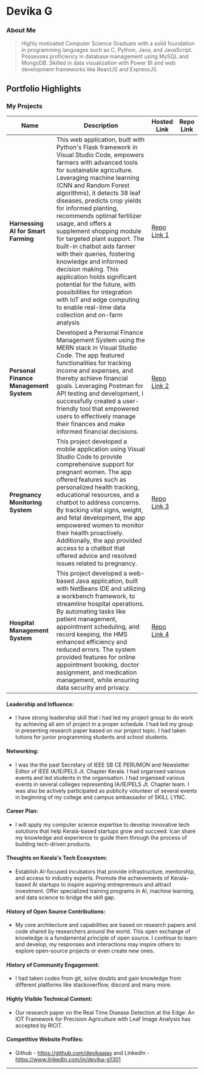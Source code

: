 # Devika G

### About Me

>Highly motivated Computer Science Graduate with a solid foundation in programming languages such as C, Python, Java, and JavaScript. Possesses proficiency in database management using MySQL and MongoDB. Skilled in data visualization with Power BI and web development frameworks like ReactJS and ExpressJS.


## Portfolio Highlights

### My Projects

| Name                | Description                                                               | Hosted Link                              | Repo Link                                                      |
|---------------------|---------------------------------------------------------------------------|------------------------------------------|----------------------------------------------------------------|
| **Harnessing AI for Smart Farming**  | This web application, built with Python's Flask framework in Visual Studio Code, empowers farmers with advanced tools for sustainable agriculture. Leveraging machine learning (CNN and Random Forest algorithms), it detects 38 leaf diseases, predicts crop yields for informed planting, recommends optimal fertilizer usage, and offers a supplement shopping module for targeted plant support. The built-in chatbot aids farmer with their queries, fostering knowledge and informed decision making. This application holds significant potential for the future, with possibilities for integration with IoT and edge computing to enable real-time data collection and on-farm analysis                                           | [Repo Link 1](https://github.com/username/project1)             |
| **Personal Finance Management System**  | Developed a Personal Finance Management System using the MERN stack in Visual Studio Code. The app featured functionalities for tracking income and expenses, and thereby achieve financial goals. Leveraging Postman for API testing and development, I successfully created a user-friendly tool that empowered users to effectively manage their finances and make informed financial decisions.                                                | [Repo Link 2](https://github.com/devikaajay/Personal-Finance-Management)          |
| **Pregnancy Monitoring System**  | This project developed a mobile application using Visual Studio Code to provide comprehensive support for pregnant women. The app offered features such as personalized health tracking, educational resources, and a chatbot to address concerns. By tracking vital signs, weight, and fetal development, the app empowered women to monitor their health proactively. Additionally, the app provided access to a chatbot that offered advice and resolved issues related to pregnancy.                                            | [Repo Link 3](https://github.com/username/project3)             |
| **Hospital Management System**  | This project developed a web-based Java application, built with NetBeans IDE and utilizing a workbench framework, to streamline hospital operations. By automating tasks like patient management, appointment scheduling, and record keeping, the HMS enhanced efficiency and reduced errors. The system provided features for online appointment booking, doctor assignment, and medication management, while ensuring data security and privacy.                                  | [Repo Link 4](https://github.com/username/project4)   |

#### Leadership and Influence:

- I have strong leadership skill that i had led my project group to do work by achieving all aim  of project in a proper schedule. I had led my group in presenting research paper based on our project topic. I had taken tutions for junior programming students and school students.

#### Networking:

- I was the the past Secretary of IEEE SB CE PERUMON and Newsletter Editor of IEEE IA/IE/PELS Jt. Chapter Kerala. I had organised various events and led students in the organisation. I had organised various events in several colleges representing IA/IE/PELS Jt. Chapter team. I was also be actively participated as publicity volunteer of several events in beginning of my college and campus ambassador of SKILL LYNC.

#### Career Plan:

- I will apply my computer science expertise to develop innovative tech solutions that help Kerala-based startups grow and succeed. Ican share my knowledge and experience to guide them through the process of building tech-driven products.

#### Thoughts on Kerala's Tech Ecosystem:

- Establish AI-focused incubators that provide infrastructure, mentorship, and access to industry experts. Promote the achievements of Kerala-based AI startups to inspire aspiring entrepreneurs and attract investment. Offer specialized training programs in AI, machine learning, and data science to bridge the skill gap.

#### History of Open Source Contributions:

-  My core architecture and capabilities are based on research papers and code shared by researchers around the world. This open exchange of knowledge is a fundamental principle of open source. I continue to learn and develop, my responses and interactions may inspire others to explore open-source projects or even create new ones. 

#### History of Community Engagement:

-  I had taken codes from git, solve doubts and gain knowledge from different platforms like stackoverflow, discord and many more.

#### Highly Visible Technical Content:

- Our research paper on the Real Time Disease Detection at the Edge: An IOT Framework for Precision Agriculture with Leaf Image Analysis has accepted by RICIT.

#### Competitive Website Profiles:

- Github - https://github.com/devikaajay and LinkedIn - https://www.linkedin.com/in/devika-g1301

---
